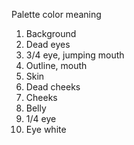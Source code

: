 Palette color meaning

1. Background
2. Dead eyes
3. 3/4 eye, jumping mouth
4. Outline, mouth
5. Skin
6. Dead cheeks
7. Cheeks
8. Belly
9. 1/4 eye
10. Eye white

